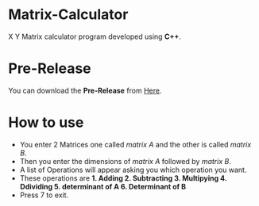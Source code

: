 # Matrix-Calculator
X Y Matrix calculator program developed using **C++**.
# Pre-Release
You can download the **Pre-Release** from [Here](https://github.com/AbdElrhmanRezq/Matrix-Calculator/releases/tag/Calculator).
# How to use
- You enter 2 Matrices one called _matrix A_ and the other is called _matrix B_.
- Then you enter the dimensions of _matrix A_ followed by _matrix B_.
- A list of Operations will appear asking you which operation you want.
- These operations are **1. Adding 2. Subtracting 3. Multipying 4. Ddividing 5. determinant of A 6. Determinant of B**
- Press 7 to exit.
